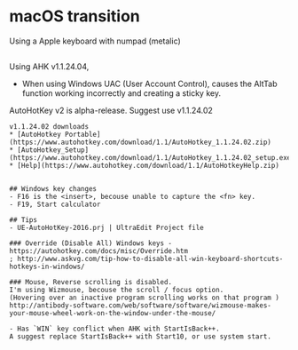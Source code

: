 # macOS transition
Using a Apple keyboard with numpad (metalic)
##
Using AHK v1.1.24.04, 
- When using Windows UAC (User Account Control), causes the AltTab function working incorrectly and creating a sticky <alt> key.

AutoHotKey v2 is alpha-release. Suggest use v1.1.24.02
```
v1.1.24.02 downloads
* [AutoHotkey Portable](https://www.autohotkey.com/download/1.1/AutoHotkey_1.1.24.02.zip)
* [AutoHotkey_Setup](https://www.autohotkey.com/download/1.1/AutoHotkey_1.1.24.02_setup.exe)
* [Help](https://www.autohotkey.com/download/1.1/AutoHotkeyHelp.zip)


## Windows key changes
- F16 is the <insert>, becouse unable to capture the <fn> key.
- F19, Start calculator

## Tips
- UE-AutoHotKey-2016.prj | UltraEdit Project file

### Override (Disable All) Windows keys - https://autohotkey.com/docs/misc/Override.htm 
; http://www.askvg.com/tip-how-to-disable-all-win-keyboard-shortcuts-hotkeys-in-windows/

### Mouse, Reverse scrolling is disabled.
I'm using Wizmouse, becouse the scroll / focus option.
(Hovering over an inactive program scrolling works on that program )
http://antibody-software.com/web/software/software/wizmouse-makes-your-mouse-wheel-work-on-the-window-under-the-mouse/

- Has `WIN` key conflict when AHK with StartIsBack++. 
A suggest replace StartIsBack++ with Start10, or use system start.

